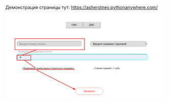 Демонстрация страницы тут: https://asherstnev.pythonanywhere.com/

![alt text](https://github.com/jorjorjor1/med/blob/master/изображение1807.png?raw=true "Title")
